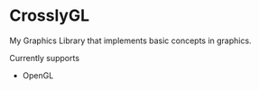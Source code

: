 # CrosslyGL
My Graphics Library that implements basic concepts in graphics.

Currently supports 

* OpenGL